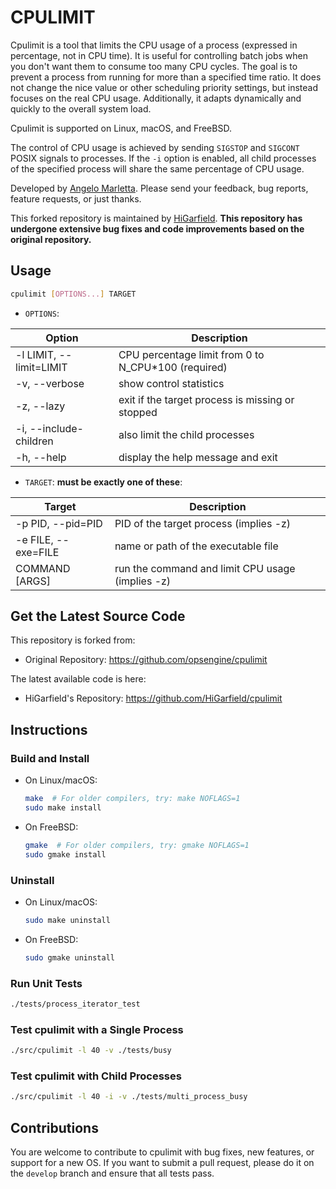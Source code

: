 # CPULIMIT

Cpulimit is a tool that limits the CPU usage of a process (expressed in percentage, not in CPU time). It is useful for controlling batch jobs when you don't want them to consume too many CPU cycles. The goal is to prevent a process from running for more than a specified time ratio. It does not change the nice value or other scheduling priority settings, but instead focuses on the real CPU usage. Additionally, it adapts dynamically and quickly to the overall system load.

Cpulimit is supported on Linux, macOS, and FreeBSD.

The control of CPU usage is achieved by sending `SIGSTOP` and `SIGCONT` POSIX signals to processes. If the `-i` option is enabled, all child processes of the specified process will share the same percentage of CPU usage.

Developed by [Angelo Marletta](https://github.com/opsengine/cpulimit). Please send your feedback, bug reports, feature requests, or just thanks.

This forked repository is maintained by [HiGarfield](https://github.com/HiGarfield/cpulimit). **This repository has undergone extensive bug fixes and code improvements based on the original repository.**

## Usage

  ```sh
  cpulimit [OPTIONS...] TARGET
  ```

- `OPTIONS`:

 | Option                  | Description                                         |
 | ----------------------- | --------------------------------------------------- |
 | -l LIMIT, --limit=LIMIT | CPU percentage limit from 0 to N_CPU*100 (required) |
 | -v, --verbose           | show control statistics                             |
 | -z, --lazy              | exit if the target process is missing or stopped    |
 | -i, --include-children  | also limit the child processes                      |
 | -h, --help              | display the help message and exit                   |

- `TARGET`: **must be exactly one of these**:

 | Target              | Description                                      |
 | ------------------- | ------------------------------------------------ |
 | -p PID, --pid=PID   | PID of the target process (implies -z)           |
 | -e FILE, --exe=FILE | name or path of the executable file              |
 | COMMAND [ARGS]      | run the command and limit CPU usage (implies -z) |

## Get the Latest Source Code

This repository is forked from:

- Original Repository: <https://github.com/opsengine/cpulimit>

The latest available code is here:

- HiGarfield's Repository: <https://github.com/HiGarfield/cpulimit>

## Instructions

### Build and Install

- On Linux/macOS:

  ```sh
  make  # For older compilers, try: make NOFLAGS=1
  sudo make install
  ```

- On FreeBSD:

  ```sh
  gmake  # For older compilers, try: gmake NOFLAGS=1
  sudo gmake install
  ```

### Uninstall

- On Linux/macOS:

  ```sh
  sudo make uninstall
  ```

- On FreeBSD:

  ```sh
  sudo gmake uninstall
  ```

### Run Unit Tests

  ```sh
  ./tests/process_iterator_test
  ```

### Test cpulimit with a Single Process

  ```sh
  ./src/cpulimit -l 40 -v ./tests/busy
  ```

### Test cpulimit with Child Processes

  ```sh
  ./src/cpulimit -l 40 -i -v ./tests/multi_process_busy
  ```

## Contributions

You are welcome to contribute to cpulimit with bug fixes, new features, or support for a new OS. If you want to submit a pull request, please do it on the `develop` branch and ensure that all tests pass.
